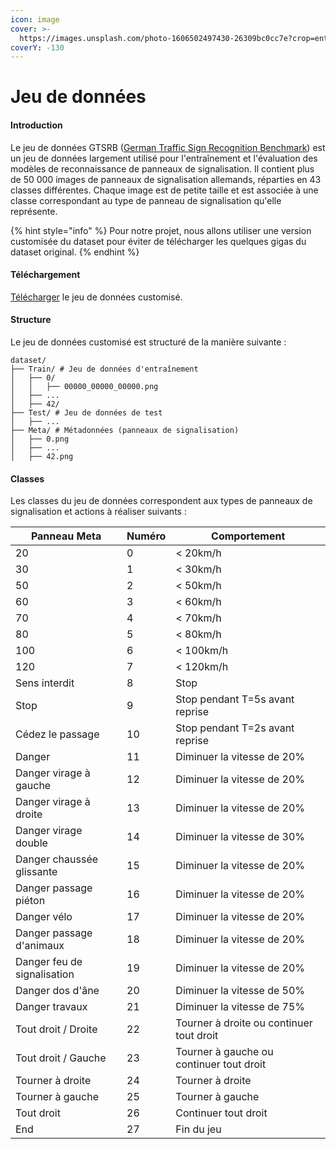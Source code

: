 ```yaml
---
icon: image
cover: >-
  https://images.unsplash.com/photo-1606502497430-26309bc0cc7e?crop=entropy&cs=srgb&fm=jpg&ixid=M3wxOTcwMjR8MHwxfHNlYXJjaHwyfHx0cmFmZmljJTIwc2lnbnxlbnwwfHx8fDE3NDE1NTI3ODF8MA&ixlib=rb-4.0.3&q=85
coverY: -130
---
```


# Jeu de données

#### Introduction

Le jeu de données GTSRB ([German Traffic Sign Recognition Benchmark](https://benchmark.ini.rub.de/gtsrb_dataset.html)) est un jeu de données largement utilisé pour l'entraînement et l'évaluation des modèles de reconnaissance de panneaux de signalisation. Il contient plus de 50 000 images de panneaux de signalisation allemands, réparties en 43 classes différentes. Chaque image est de petite taille et est associée à une classe correspondant au type de panneau de signalisation qu'elle représente.

{% hint style="info" %}
Pour notre projet, nous allons utiliser une version customisée du dataset pour éviter de télécharger les quelques gigas du dataset original.
{% endhint %}

#### Téléchargement

[Télécharger](https://simai32.hugofnm.fr/download?q=dataset) le jeu de données customisé.

#### Structure

Le jeu de données customisé est structuré de la manière suivante :

```plaintext
dataset/
├── Train/ # Jeu de données d'entraînement
│   ├── 0/
│   │   ├── 00000_00000_00000.png
│   ├── ...
│   ├── 42/
├── Test/ # Jeu de données de test
│   ├── ...
├── Meta/ # Métadonnées (panneaux de signalisation)
│   ├── 0.png
│   ├── ...
│   ├── 42.png
```

#### Classes

Les classes du jeu de données correspondent aux types de panneaux de signalisation et actions à réaliser suivants :

| Panneau Meta                | Numéro | Comportement                             |
| --------------------------- | ------ | ---------------------------------------- |
| 20                          | 0      | < 20km/h                                 |
| 30                          | 1      | < 30km/h                                 |
| 50                          | 2      | < 50km/h                                 |
| 60                          | 3      | < 60km/h                                 |
| 70                          | 4      | < 70km/h                                 |
| 80                          | 5      | < 80km/h                                 |
| 100                         | 6      | < 100km/h                                |
| 120                         | 7      | < 120km/h                                |
| Sens interdit               | 8      | Stop                                     |
| Stop                        | 9      | Stop pendant T=5s avant reprise          |
| Cédez le passage            | 10     | Stop pendant T=2s avant reprise          |
| Danger                      | 11     | Diminuer la vitesse de 20%               |
| Danger virage à gauche      | 12     | Diminuer la vitesse de 20%               |
| Danger virage à droite      | 13     | Diminuer la vitesse de 20%               |
| Danger virage double        | 14     | Diminuer la vitesse de 30%               |
| Danger chaussée glissante   | 15     | Diminuer la vitesse de 20%               |
| Danger passage piéton       | 16     | Diminuer la vitesse de 20%               |
| Danger vélo                 | 17     | Diminuer la vitesse de 20%               |
| Danger passage d'animaux    | 18     | Diminuer la vitesse de 20%               |
| Danger feu de signalisation | 19     | Diminuer la vitesse de 20%               |
| Danger dos d'âne            | 20     | Diminuer la vitesse de 50%               |
| Danger travaux              | 21     | Diminuer la vitesse de 75%               |
| Tout droit / Droite         | 22     | Tourner à droite ou continuer tout droit |
| Tout droit / Gauche         | 23     | Tourner à gauche ou continuer tout droit |
| Tourner à droite            | 24     | Tourner à droite                         |
| Tourner à gauche            | 25     | Tourner à gauche                         |
| Tout droit                  | 26     | Continuer tout droit                     |
| End                         | 27     | Fin du jeu                               |
